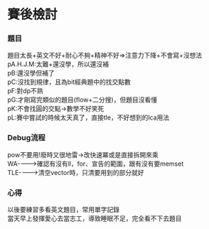 # 賽後檢討

### 題目
題目太長+英文不好+耐心不夠+精神不好=>注意力下降+不會寫+沒想法<br>
pA.H.J.M:太難+還沒學，所以還沒補<br>
pB:還沒學但補了<br>
pC:沒找到規律，且為bit經典題中的找交點數<br>
pF:對dp不熟<br>
pG:才剛寫完類似的題目(flow+二分搜)，但題目沒看懂<br>
pK:不會找圓的交點->數學不好笑死<br>
pL:賽中嘗試的時候太天真了，直接tle，不好想到的lca用法<br>

### Debug流程
pow不要用!廢時又很地雷->改快速冪或是直接拆開來乘<br>
WA---->確認有沒有ll，for、宣告的範圍，跟有沒有要memset<br>
TLE---->清空vector時，只清要用到的部分就好<br>

### 心得
以後要練習多看英文題目，常用單字記錄<br>
當天早上發揮愛心去當志工，導致睡眠不足，完全看不下去題目<br>
